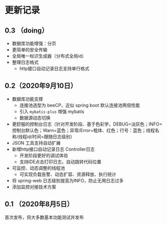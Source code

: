# 更新记录

## 0.3 （doing）
- 数据库功能增强：分页
- 更简单的安全传输
- 全局唯一标识生成器（分布式全局id）
- 整理日志格式
    - http接口自动记录日志支持单行格式

## 0.2（2020年9月10日）
- 数据库功能支撑
    - 连接池选型为 beeCP，近似 spring boot 默认连接池两倍性能
    - 引入 `mybatis-plus` 增强 mybatis
    - 数据源动态切换
- 更舒服的控制台日志（针对开发阶段、基于色彩学，DEBUG=淡灰色；INFO=控制台默认色；Warn=蓝色；异常/Error=粗体、红色；行号：蓝色；线程名称/线程id/时间=跟随日志级别）
- JSON 工具支持自动扩展
- 新增http接口自动记录日志 Controller日志
    - 开发阶段更好的调试体验
    - 支持IDE点击打印日志，自动跳转代码位置
- 可监控、动态调整的线程池
    - 可实现负载告警、动态扩容、资源释放、执行统计
- 将 spring-web 日志级别提高为INFO，防止无用日志过多
- 添加监控对接技术方案

## 0.1 （2020年8月5日）

首次发布，将大多数基本功能测试并发布
